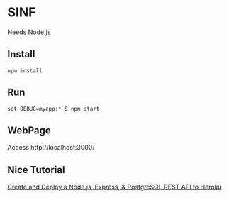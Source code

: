 # SINF

Needs [Node.js](https://nodejs.org/en/download/)

## Install

```npm install```

## Run
```set DEBUG=myapp:* & npm start```

## WebPage

Access http://localhost:3000/

## Nice Tutorial

[Create and Deploy a Node.js, Express, & PostgreSQL REST API to Heroku](https://www.taniarascia.com/node-express-postgresql-heroku/)